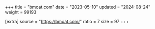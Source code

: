 +++
title = "bmoat.com"
date = "2023-05-10"
updated = "2024-08-24"
weight = 99193

[extra]
source = "https://bmoat.com/"
ratio = 7
size = 97
+++
